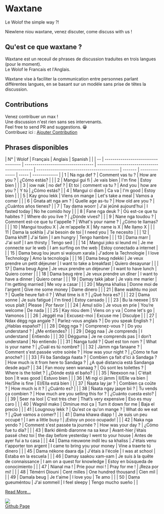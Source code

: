 # Waxtane

Le Wolof the simple way ?!

Niewlene niou waxtane, venez discuter, come discuss with us !

## Qu'est ce que waxtane ?

Waxtane est un receuil de phrases de discussion traduites en trois langues (pour le moment).  
Le Wolof le Francais et l'Anglais.

Waxtane vise à faciliter la communication entre personnes parlant différentes langues, en se basant sur un modèle sans prise de têtes la discussion.  

## Contributions

Venez contribuer un max !  
Une discussion n'est rien sans ses intervenants.  
Feel free to send PR and suggestions. 😁  
Contribuez ici : [Ajouter Contribution](/data/waxtane.csv)

## Phrases disponibles  

| N° | Wolof                               | Français                            | Anglais                                       | Spanish                                    |         |
| -- | ----------------------------------- | ----------------------------------- | --------------------------------------------- | ------------------------------------------ | ------- | -------------- | ----- | ------------- |
| 1  | Na nga def ?                        | Comment vas tu ?                    | How are you ?                                 | ¿Cómo estás?                               |         |
| 2  | Mangui gui fi                       | Je vais bien                        | I&#039;m fine                                      | Estoy bien                                 |         |
| 3  | iow nak                             |  no def ?                           | Et toi                                        |  comment va tu ?                           | And you |  how are you ? |  Y tú |  ¿Cómo estás? |
| 4  | Mangui ci diam                      | Ca va                               | I&#039;m good                                      | Estoy bien                                 |         |
| 5  | Kay gnou lekk                       | Viens on mange                      | Let&#039;s take a meal                             | Vamos a comer                              |         |
| 6  | Gnata att nga am ?                  | Quelle age as-tu ?                  | How old are you ?                             | ¿Cuántos años tienes?                      |
| 7  | Tay dama woorr                      | J&#039;ai jeûné aujourd&#039;hui              | I fasted today                                | No he comido hoy                           |         |
| 8  | Fane nga deuk ?                     | Où est-ce que tu habites ?          | Where do you live ?                           | ¿Dónde vives?                              |         |
| 9  | Nane nga toudou ?                   | Comment est-ce que tu t&#039;appelle ?   | What&#039;s your name ?                            | ¿Cómo te llamas?                           |         |
| 10 | Mangui toudou X                     | Je m&#039;appelle X                      | My name is X                                  | Me llamo X                                 |         |
| 11 | Dama la sokhla                      | J&#039;ai besoin de toi                  | I need you                                    | Te necesito                                |         |
| 12 | Dama khiff                          | J&#039;ai faim                           | I am hungry                                   | Tengo hambre                               |         |
| 13 | Dama marr                           | J&#039;ai soif                           | I am thirsty                                  | Tengo sed                                  |         |
| 14 | Mangui joko si leund mi             | Je me connecte sur le web           | I am surfing on the web                       | Estoy conectado a internet                 |         |
| 15 | Dama beug lou jeum si waloum xarala | J&#039;adore la Technologie              | I love Technology                             | Amo la tecnología                          |         |
| 16 | Dama beug ndekki                    | Je veux prendre un petit déjeuner   | I want to take a breakfast                    | Quiero desayunar                           |         |
| 17 | Dama beug Agne                      | Je veux prendre un déjeuner         | I want to have lunch                          | Quiero comer                               |         |
| 18 | Dama beug rére                      | Je veux prendre un dîner            | I want to have a dinner                       | Quiero cenar                               |         |
| 19 | Damay takk jabar                    | Je vais me marier                   | I&#039;m getting married                           | Me voy a casar                             |         |
| 20 | Mayma khaliss                       | Donne moi de l&#039;argent               | Give me some money                            | Dame dinero                                |         |
| 21 | Bane wakhtu mo joot ?               | Quelle heure fait-il ?              | What time is it ?                             | ¿Qué hora es?                              |         |
| 22 | Dama sonne                          | Je suis fatigué                     | I&#039;m tired                                     | Estoy cansado                              |         |
| 23 | Bu la neexee                        | S’il vous plaît                     | Please                                        | Por favor                                  |         |
| 24 | Amul sólo                           | Je vous en prie                     | You’re welcome                                | De nada                                    |         |
| 25 | Kay niou dem                        | Viens on y va                       | Come let&#039;s go                                 | Vamonos                                    |         |
| 26 | Jéggël ma                           | Excusez-moi                         | Excuse me                                     | Disculpe                                   |         |
| 27 | Ndax dégg nga angale ?              | Parlez-vous anglais ?               | Do you speak English ?                        | ¿Hablas español?                           |         |
| 28 | Dégg nga ?                          | Comprenez-vous ?                    | Do you understand ?                           | ¿Me entiendes?                             |         |
| 29 | Dégg naa                            | Je comprends                        | I understand                                  | Entiendo                                   |         |
| 30 | Dégguma                             | Je ne comprends pas                 | I don’t understand                            | No entiendo                                |         |
| 31 | Nanga tudd ?                        | Quel est ton nom ?                  | What is your name ?                           | ¿Cuál es tú nombre?                        |         |
| 32 | Jàmm nga fanaane ?                  | Comment s&#039;est passée votre soirée ? | How was your night ?                          | ¿Cómo te fue anoche?                       |         |
| 33 | Fii ba Sandaga ñaata ?              | Combien ça fait d&#039;ici à Sandaga ?   | How much is it from here to Sandaga ?         | ¿A qué distancia está Sandanga desde aquí? |
| 34 | Fan mooy seen wanaag ?              | Où sont les toilettes ?             | Where is the toilet ?                         | ¿Dónde está el baño?                       |         |
| 35 | Neexoon na                          | C&#039;était bon                         | It was good                                   | Estuvo bien                                |         |
| 36 | Mi ngi ci jàmm                      | Il/Elle va bien                     | He/She is fine                                | El/Ella está bien                          |         |
| 37 | Ñaata lay jar ?                     | Combien ça coûte ?                  | How much is it ?                              | ¿Cuánto es?                                |         |
| 38 | Ñaata ngay jaaye bii ?              | Tu vends ça combien ?               | How much are you selling this for ?           | ¿Cuánto cuesta esto?                       |         |
| 39 | Seer na lool                        | C&#039;est très cher                     | That’s very expensive                         | Eso es muy caro                            |         |
| 40 | Wagniil mako                        | Diminue moi ça                      | Turn it down for me                           | Baja el precio                             |         |
| 41 | Lougnouy lekk ?                     |  Qu&#039;est ce qu&#039;on mange ?            |  What do we eat ?                             | ¿Qué vamos a comer?                        |         |
| 41 | Dama khawa diapp !                  | Je suis un peu occupé !             | I am a little busy !                          | ¡Estoy un poco ocupado!                    |         |
| 42 | Naka nga yendo ?                    | Comment s&#039;est passée ta journée ?   | How was your day ?                            | ¿Cómo fue tu día?                          |         |
| 43 | Barki démb diaronne na sa keur      | Avant-hier j&#039;étais passé chez toi   | the day before yesterday I went to your house | Antes de ayer fuí a tu casa                |         |
| 44 | Dama nieuwone indil leu sa khaliss  | J&#039;étais venu t&#039;apporter ton argent  | I came to bring you your money                | Vine a traerte tú dinero                   |         |
| 45 | Dama nékone daara dja               | J&#039;étais à l&#039;école                   | I was at school                               | Estaba en la escuela                       |         |
| 46 | Damay saakou xam-xam                | Je suis à la quête de connaissance  | I am on a quest for knowledge                 | Estoy en búsqueda de conocimiento          |         |
| 47 | Nianal ma !                         | Prie pour moi !                     | Pray for me !                                 | ¡Reza por mi!                              |         |
| 48 | Témérri Diouni                      | Cent milles                         | One hundred thousand                          | Cien mil                                   |         |
| 49 | Damala beug                         | Je t&#039;aime                           |  I love you                                   | Te amo                                     |         |
| 50 | Dama gueuméntou                     | J&#039;ai sommeil                        | I feel sleepy                                 | Tengo mucho sueño                          |         |

[Read More...](/data/waxtane.csv)
  
<a href="https://github.com/GalsenDev221/made.in.senegal"><img src="https://raw.githubusercontent.com/GalsenDev221/made.in.senegal/33552c3002801437cb9973915a0666371ab1b50b/assets/badge.svg"></a>  
[Github Page](https://github.com/MedouneSGB/Waxtane)  
